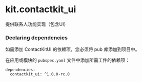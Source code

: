 # kit.contactkit_ui

提供联系人功能实现（包含UI）

### Declaring dependencies
如需添加 ContactKitUI 的依赖项，您必须将 pub 库添加到项目中。

在应用或模块的 `pubspec.yaml` 文件中添加所需工件的依赖项：

```
dependencies:
  contactkit_ui: ^1.0.0-rc.0
```
